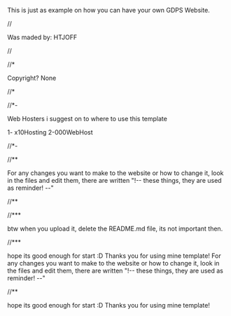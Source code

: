 This is just as example on how you can have your own GDPS Website.

//

Was maded by: HTJOFF

//

//*

Copyright? None

//*

//*-

Web Hosters i suggest on to where to use this template

1- x10Hosting 2-000WebHost

//*-

//**

For any changes you want to make to the website or how to change it, look in the files and edit them, there are written "!-- these things, they are used as reminder! --"

//**

//***

btw when you upload it, delete the README.md file, its not important then.

//***

hope its good enough for start :D Thanks you for using mine template!
For any changes you want to make to the website or how to change it, look in the files and edit them, there
are written "!-- these things, they are used as reminder! --"

//**


hope its good enough for start :D Thanks you for using mine template!
